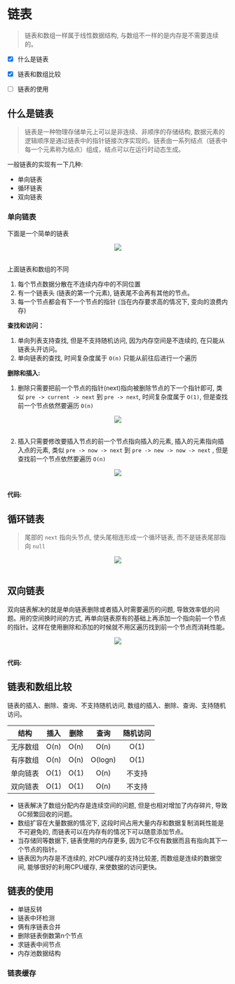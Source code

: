 # 链表
> 链表和数组一样属于线性数据结构, 与数组不一样的是内存是不需要连续的。

- [x] 什么是链表
- [x] 链表和数组比较
- [ ] 链表的使用



## 什么是链表
> 链表是一种物理存储单元上可以是非连续、非顺序的存储结构, 数据元素的逻辑顺序是通过链表中的指针链接次序实现的。链表由一系列结点（链表中每一个元素称为结点）组成，结点可以在运行时动态生成。

一般链表的实现有一下几种:
* 单向链表
* 循环链表
* 双向链表

### 单向链表
下面是一个简单的链表
<div align="center"> <img src="../images/链表内存图.jpg" /> </div><br>

上面链表和数组的不同
1. 每个节点数据分散在不连续内存中的不同位置
2. 有一个链表头 (链表的第一个元素), 链表尾不会再有其他的节点。
3. 每一个节点都会有下一个节点的指针 (当在内存要求高的情况下, 变向的浪费内存)


**查找和访问：**

1. 单向列表支持查找, 但是不支持随机访问, 因为内存空间是不连续的, 在只能从链表头开访问。
2. 单向链表的查找, 时间复杂度属于 `O(n)` 只能从前往后进行一个遍历


**删除和插入:**

1. 删除只需要把前一个节点的指针(next)指向被删除节点的下一个指针即可, 类似 `pre -> current -> next`  到 `pre -> next`, 时间复杂度属于 `O(1)`, 但是查找前一个节点依然要遍历 `O(n)`

<div align="center"> <img src="../images/链表删除元素.jpg" /> </div><br>

2. 插入只需要修改要插入节点的前一个节点指向插入的元素, 插入的元素指向插入点的元素, 类似 `pre -> now -> next` 到 `pre -> new -> now -> next` , 但是查找前一个节点依然要遍历 `O(n)`

<div align="center"> <img src="../images/链表插入元素.jpg" /> </div><br>

**代码:**


## 循环链表
> 尾部的 `next` 指向头节点, 使头尾相连形成一个循环链表, 而不是链表尾部指向 `null`

<div align="center"> <img src="../images/循环链表.jpg" /> </div><br>


## 双向链表
双向链表解决的就是单向链表删除或者插入时需要遍历的问题, 导致效率低的问题。用的空间换时间的方式, 再单向链表原有的基础上再添加一个指向前一个节点的指针。这样在使用删除和添加的时候就不用区遍历找到前一个节点而消耗性能。

<div align="center"> <img src="../images/双向链表.jpg" /> </div><br>


**代码:**


## 链表和数组比较
链表的插入、删除、查询、不支持随机访问, 数组的插入、删除、查询、支持随机访问。

|结构|插入|删除|查询|随机访问|
|:--:|:--:|:--:|:---:|:----:|
|无序数组|O(n)|O(n)|O(n)|O(1)|
|有序数组|O(n)|O(n)|O(logn)|O(1)|
|单向链表|O(1)|O(1)|O(n)|不支持|
|双向链表|O(1)|O(1)|O(n)|不支持|

- 链表解决了数组分配内存是连续空间的问题, 但是也相对增加了内存碎片, 导致GC频繁回收的问题。
- 数组扩容在大量数据的情况下, 这段时间占用大量内存和数据复制消耗性能是不可避免的, 而链表可以在内存有的情况下可以随意添加节点。
- 当存储同等数据下, 链表使用的内存更多, 因为它不仅有数据而且有指向其下一个节点的指针。
- 链表因为内存是不连续的, 对CPU缓存的支持比较差, 而数组是连续的数据空间, 能够很好的利用CPU缓存, 来使数据的访问更快。
  
## 链表的使用

* 单链反转
* 链表中环检测
* 俩有序链表合并
* 删除链表倒数第n个节点
* 求链表中间节点
* 内存池数据结构

### 链表缓存










